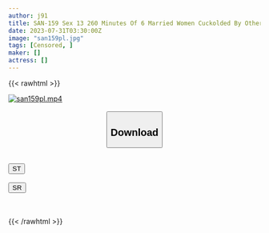 ```yaml
---
author: j91
title: SAN-159 Sex 13 260 Minutes Of 6 Married Women Cuckolded By Other People’s Sticks Other Than Husband
date: 2023-07-31T03:30:00Z
image: "san159pl.jpg"
tags: [Censored, ]
maker: []
actress: []
---
```



{{< rawhtml >}}

<div class="video" data-videoid="Zyl4awXv18HqpqW">
    <a href="javascript:;">
        <img src="https://my.j91.asia/posts/san159pl/san159pl.jpg" width="WIDTH" height="HEIGHT" alt="san159pl.mp4" loading="lazy">
    </a>
</div>

<script type="text/javascript" src="https://j91.asia/asset/on-demand-st.js"></script>

<br>
  <link rel="stylesheet" href="https://j91.asia/asset/bs5.css">
  
  <center>
  <button class="btn btn-primary" type="button" data-bs-toggle="collapse" data-bs-target=".multi-collapse" aria-expanded="false" aria-controls="multiCollapseExample1 multiCollapseExample2"><h2>Download</h2></button></center>
</p>
<div class="row">
  <div class="col">
    <div class="collapse multi-collapse" id="multiCollapseExample1">
      <div class="card card-body">
	      	      <br>
<div class="buttons">  
<a href="https://streamtape.to/v/Zyl4awXv18HqpqW"><button class="btn-hover color-3"><i class="fa fa-download"></i> ST</button></a></div>
    </div>
  </div>
</div>
  <div class="col">
    <div class="collapse multi-collapse" id="multiCollapseExample2">
      <div class="card card-body">
	      <br>
<div class="buttons">
    <a href="https://streamruby.com/fpsyittk2thb.html"><button class="btn-hover color-9"><i class="fa fa-download"></i> SR</button></a></div>
<br><br>
      </div>
    </div>
  </div>
</div>

{{< /rawhtml >}}